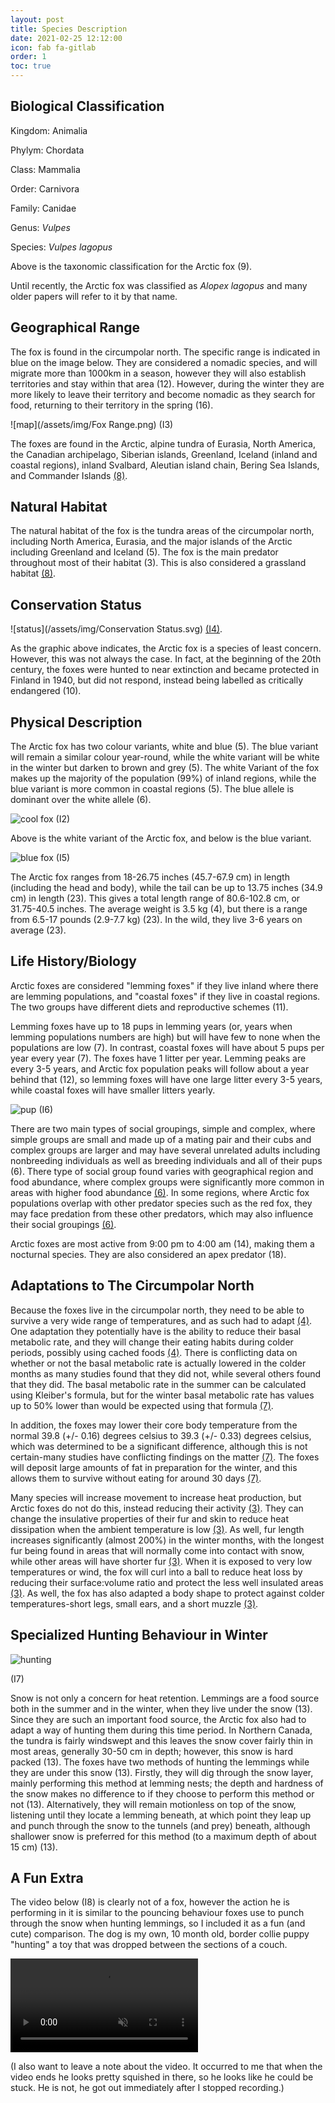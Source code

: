 ```yaml
---
layout: post
title: Species Description
date: 2021-02-25 12:12:00
icon: fab fa-gitlab
order: 1
toc: true
---
```


## Biological Classification
Kingdom: Animalia

Phylym: Chordata

Class: Mammalia

Order: Carnivora

Family: Canidae

Genus: _Vulpes_

Species: _Vulpes lagopus_

Above is the taxonomic classification for the Arctic fox (9).

Until recently, the Arctic fox was classified as _Alopex lagopus_ and many older papers will refer to it by that name.

## Geographical Range
The fox is found in the circumpolar north. The specific range is indicated in blue on the image below. They are considered a nomadic species, and will migrate more than 1000km in a season, however they will also establish territories and stay within that area (12). However, during the winter they are more likely to leave their territory and become nomadic as they search for food, returning to their territory in the spring (16).

![map](/assets/img/Fox Range.png) (I3)

The foxes are found in the Arctic, alpine tundra of Eurasia, North America, the Canadian archipelago, Siberian islands, Greenland, Iceland (inland and coastal regions), inland Svalbard, Aleutian island chain, Bering Sea Islands, and Commander Islands [(8)](/references/).

## Natural Habitat
The natural habitat of the fox is the tundra areas of the circumpolar north, including North America, Eurasia, and the major islands of the Arctic including Greenland and Iceland (5). The fox is the main predator throughout most of their habitat (3). This is also considered a grassland habitat [(8)](/references).

## Conservation Status
![status](/assets/img/Conservation Status.svg) [(I4)](/references).

As the graphic above indicates, the Arctic fox is a species of least concern. However, this was not always the case. In fact, at the beginning of the 20th century, the foxes were hunted to near extinction and became protected in Finland in 1940, but did not respond, instead being labelled as critically endangered (10).

## Physical Description
The Arctic fox has two colour variants, white and blue (5). The blue variant will remain a similar colour year-round, while the white variant will be white in the winter but darken to brown and grey (5). The white Variant of the fox makes up the majority of the population (99%) of inland regions, while the blue variant is more common in coastal regions (5). The blue allele is dominant over the white allele (6).

![cool fox](/assets/img/FoxInSnow.jpg) (I2)

Above is the white variant of the Arctic fox, and below is the blue variant.

![blue fox](/assets/img/BlueFox.jpg) (I5)

The Arctic fox ranges from 18-26.75 inches (45.7-67.9 cm) in length (including the head and body), while the tail can be up to 13.75 inches (34.9 cm) in length (23). This gives a total length range of 80.6-102.8 cm, or 31.75-40.5 inches. The average weight is 3.5 kg (4), but there is a range from 6.5-17 pounds (2.9-7.7 kg) (23). In the wild, they live 3-6 years on average (23).


## Life History/Biology
Arctic foxes are considered "lemming foxes" if they live inland where there are lemming populations, and "coastal foxes" if they live in coastal regions. The two groups have different diets and reproductive schemes (11).

Lemming foxes have up to 18 pups in lemming years (or, years when lemming populations numbers are high) but will have few to none when the populations are low (7). In contrast, coastal foxes will have about 5 pups per year every year (7). The foxes have 1 litter per year. Lemming peaks are every 3-5 years, and Arctic fox population peaks will follow about a year behind that (12), so lemming foxes will have one large litter every 3-5 years, while coastal foxes will have smaller litters yearly.

![pup](/assets/img/FoxPup.jpg) (I6)

There are two main types of social groupings, simple and complex, where simple groups are small and made up of a mating pair and their cubs and complex groups are larger and may have several unrelated adults including nonbreeding individuals as well as breeding individuals and all of their pups (6). There type of social group found varies with geographical region and food abundance, where complex groups were significantly more common in areas with higher food abundance [(6)](/references). In some regions, where Arctic fox populations overlap with other predator species such as the red fox, they may face predation from these other predators, which may also influence their social groupings [(6)](/references).

Arctic foxes are most active from 9:00 pm to 4:00 am (14), making them a nocturnal species. They are also considered an apex predator (18).
## Adaptations to The Circumpolar North
Because the foxes live in the circumpolar north, they need to be able to survive a very wide range of temperatures, and as such had to adapt [(4)](references). One adaptation they potentially have is the ability to reduce their basal metabolic rate, and they will change their eating habits during colder periods, possibly using cached foods [(4)](/references). There is conflicting data on whether or not the basal metabolic rate is actually lowered in the colder months as many studies found that they did not, while several others found that they did. The basal metabolic rate in the summer can be calculated using Kleiber's formula, but for the winter basal metabolic rate has values up to 50% lower than would be expected using that formula [(7)](/references).

In addition, the foxes may lower their core body temperature from the normal 39.8 (+/- 0.16) degrees celsius to 39.3 (+/- 0.33) degrees celsius, which was determined to be a significant difference, although this is not certain-many studies have conflicting findings on the matter [(7)](/references). The foxes will deposit large amounts of fat in preparation for the winter, and this allows them to survive without eating for around 30 days [(7)](/references).

Many species will increase movement to increase heat production, but Arctic foxes do not do this, instead reducing their activity [(3)](/references). They can change the insulative properties of their fur and skin to reduce heat dissipation when the ambient temperature is low [(3)](/references). As well, fur length increases significantly (almost 200%) in the winter months, with the longest fur being found in areas that will normally come into contact with snow, while other areas will have shorter fur [(3)](/references). When it is exposed to very low temperatures or wind, the fox will curl into a ball to reduce heat loss by reducing their surface:volume ratio and protect the less well insulated areas [(3)](/references). As well, the fox has also adapted a body shape to protect against colder temperatures-short legs, small ears, and a short muzzle [(3)](/references).

## Specialized Hunting Behaviour in Winter

![hunting](/assets/img/hunting.jpg)

(I7)

Snow is not only a concern for heat retention. Lemmings are a food source both in the summer and in the winter, when they live under the snow (13). Since they are such an important food source, the Arctic fox also had to adapt a way of hunting them during this time period. In Northern Canada, the tundra is fairly windswept and this leaves the snow cover fairly thin in most areas, generally 30-50 cm in depth; however, this snow is hard packed (13). The foxes have two methods of hunting the lemmings while they are under this snow (13). Firstly, they will dig through the snow layer, mainly performing this method at lemming nests; the depth and hardness of the snow makes no difference to if they choose to perform this method or not (13). Alternatively, they will remain motionless on top of the snow, listening until they locate a lemming beneath, at which point they leap up and punch through the snow to the tunnels (and prey) beneath, although shallower snow is preferred for this method (to a maximum depth of about 15 cm) (13).
## A Fun Extra
 The video below (I8) is clearly not of a fox, however the action he is performing in it is similar to the pouncing behaviour foxes use to punch through the snow when hunting lemmings, so I included it as a fun (and cute) comparison. The dog is my own, 10 month old, border collie puppy "hunting" a toy that was dropped between the sections of a couch.

<video src="/assets/img/Blitz.mp4" type="video/mp4" muted loop controls autoplay > </video>

(I also want to leave a note about the video. It occurred to me that when the video ends he looks pretty squished in there, so he looks like he could be stuck. He is not, he got out immediately after I stopped recording.)
